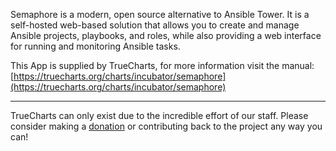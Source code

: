 Semaphore is a modern, open source alternative to Ansible Tower. It is a self-hosted web-based solution that allows you to create and manage Ansible projects, playbooks, and roles, while also providing a web interface for running and monitoring Ansible tasks.

This App is supplied by TrueCharts, for more information visit the manual: [https://truecharts.org/charts/incubator/semaphore](https://truecharts.org/charts/incubator/semaphore)

---

TrueCharts can only exist due to the incredible effort of our staff.
Please consider making a [donation](https://truecharts.org/sponsor) or contributing back to the project any way you can!

